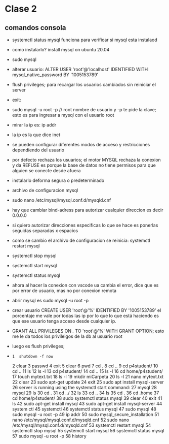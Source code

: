 # Clase 2

## comandos consola

+ systemctl status mysql funciona para verificar si mysql esta instalaod

+ como instalarlo? install mysql on ubuntu 20.04

+ sudo mysql

+ alterar usuario: ALTER USER 'root'@'localhost' IDENTIFIED WITH mysql_native_password BY '1005153789'

+ flush privileges; para recargar los usuarios cambiados sin reiniciar el server

+ exit:

+ sudo mysql -u root -p // root nombre de usuario y -p te pide la clave; esto es para ingresar a mysql con el usuario root

+ mirar la ip es: ip addr

+ la ip es la que dice inet

+ se pueden configurar diferentes modos de acceso y restricciones dependiendo del usuario

+ por defecto rechaza los usuarios; el motor MYSQL rechaza la conexion y da REFUSE es porque la base de datos no tiene permisos para que alguien se conecte desde afuera

+ instalarlo deforma segura o predeterminado


+ archivo de configuracion mysql

+ sudo nano /etc/mysql/mysql.conf.d/mysqld.cnf

+ hay que cambiar bind-adress para autorizar cualquier direccion es decir 0.0.0.0

+ si quiero autorizar direcciones especificas lo que se hace es ponerlas seguidas separadas x espacios

+ como se cambio el archivo de configuracion se reinicia: systemctl restart mysql

+ systemctl stop mysql 
+ systemctl start mysql

+ systemctl status mysql

+ ahora al hacer la conexion con vscode ua cambia el error, dice que es por error de usuario, mas no por conexion remota

+ abrir mysql es  sudo mysql -u root -p

+ crear usuario CREATE USER 'root'@'%' IDENTIFIED BY '1005153789' el porcentaje me vale por todas las ip por lo que lo que está haciendo es que ese usuario tenga acceso desde cualquier ip.

+  GRANT ALL PRIVILEGES ON *.* TO 'root'@'%' WITH GRANT OPTION;
esto me le da todos los privileigos de la db al usuario root

+ luego es flush privileges;

+     1  shutdown -f now
    2  clear
    3  passwd
    4  exit
    5  clear
    6  pwd
    7  cd .
    8  cd ..
    9  cd p4student/
   10  cd ..
   11  ls
   12  ls -l
   13  cd p4student/
   14  cd ..
   15  ls -l
   16  cd home/p4student/
   17  touch mytext.txt
   18  ls -l
   19  mkdir miCarpeta
   20  ls -l
   21  nano mytext.txt 
   22  clear
   23  sudo apt-get update
   24  exit
   25  sudo apt install mysql-server
   26  server is running using the systemctl start command:
   27  mysql
   28  mysql 
   29  ls
   30  cd .
   31  cd ../
   32  ls 
   33  cd ..
   34  ls
   35  cd .
   36  cd .home
   37  cd home/p4student/
   38  sudo systemctl status mysql
   39  clear
   40  exit
   41  ls
   42  sudo apt-get install mysql
   43  sudo apt-get install mysql-server
   44  system ctl
   45  systemctl
   46  systemctl status mysql
   47  sudo mysql
   48  sudo mysql -u root -p
   49  ip addr
   50  sudo mysql_secure_installation
   51  nano /etc/mysql/mysql.conf.d/mysqld.cnf
   52  sudo nano /etc/mysql/mysql.conf.d/mysqld.cnf
   53  systemctl restart mysql
   54  systemctl stop mysql
   55  systemctl start mysql
   56  systemctl status mysql
   57  sudo mysql -u root -p
   58  history
